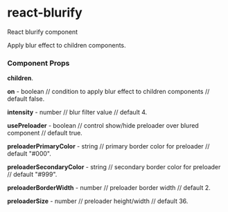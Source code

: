 # react-blurify

React blurify component

Apply blur effect to children components.

### Component Props

**children**.

**on** - boolean // condition to apply blur effect to children components // default false.

**intensity** - number // blur filter value // default 4.

**usePreloader** - boolean // control show/hide preloader over blured component // default true.

**preloaderPrimaryColor** - string // primary border color for preloader // default "#000".

**preloaderSecondaryColor** - string // secondary border color for preloader // default "#999".

**preloaderBorderWidth** - number // preloader border width // default 2.

**preloaderSize** - number // preloader height/width // default 36.
